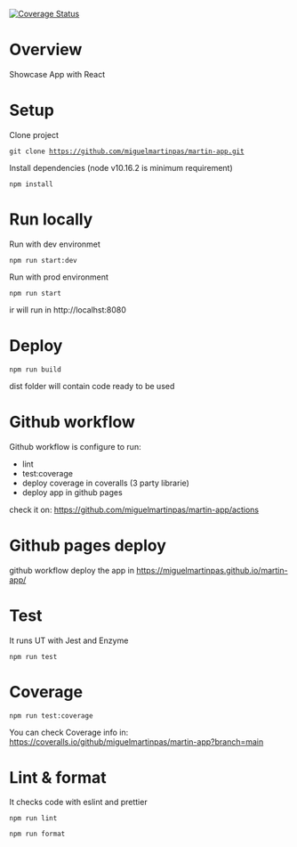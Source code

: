 [![Coverage Status](https://coveralls.io/repos/github/miguelmartinpas/martin-app/badge.svg?branch=main)](https://coveralls.io/github/miguelmartinpas/martin-app?branch=main)

# Overview

Showcase App with React

# Setup

Clone project

<code>git clone https://github.com/miguelmartinpas/martin-app.git</code>

Install dependencies (node v10.16.2 is minimum requirement)

<code>npm install</code>

# Run locally

Run with dev environmet

<code>npm run start:dev</code>

Run with prod environment

<code>npm run start</code>

ir will run in http://localhst:8080

# Deploy

<code>npm run build</code>

dist folder will contain code ready to be used

# Github workflow

Github workflow is configure to run:

-   lint
-   test:coverage
-   deploy coverage in coveralls (3 party librarie)
-   deploy app in github pages

check it on: https://github.com/miguelmartinpas/martin-app/actions

# Github pages deploy

github workflow deploy the app in https://miguelmartinpas.github.io/martin-app/

# Test

It runs UT with Jest and Enzyme

<code>npm run test</code>

# Coverage

<code>npm run test:coverage</code>

You can check Coverage info in: https://coveralls.io/github/miguelmartinpas/martin-app?branch=main

# Lint & format

It checks code with eslint and prettier

<code>npm run lint</code>

<code>npm run format</code>
